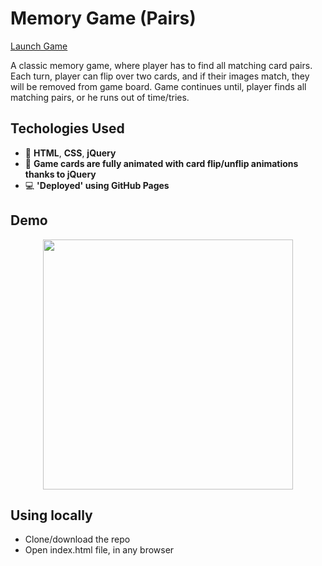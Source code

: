 # Memory Game (Pairs)

 <p><a href="https://google.co.uk" >Launch Game</a></p>
  
<p>A classic memory game, where player has to find all matching card pairs. Each turn, player can flip over two cards, and if their images match, they will be removed from game board. Game continues until, player finds all matching pairs, or he runs out of time/tries.</p>

## Techologies Used
* :hammer: <strong>HTML</strong>, <strong>CSS</strong>, <strong>jQuery</strong>
* :tada: <strong>Game cards are fully animated with card flip/unflip animations thanks to jQuery</strong>
* :computer: <strong>'Deployed' using GitHub Pages</strong>

## Demo
<div align="center">
  <img src="https://i.imgur.com/UdzkEcF.png" width=400px/>
</div>

## Using locally
* Clone/download the repo
* Open index.html file, in any browser
